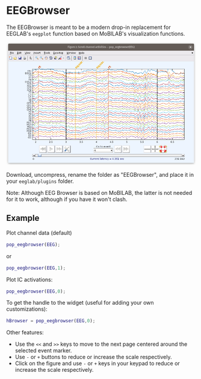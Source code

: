 # EEGBrowser
The EEGBrowser is meant to be a modern drop-in replacement for EEGLAB's `eegplot` function based on MoBILAB's visualization functions.

![EEGBrowser](https://github.com/aojeda/EEGBrowser/blob/master/resources/snapshot.png)

Download, uncompress, rename the folder as "EEGBrowser", and place it in your `eeglab/plugins` folder.

Note: Although EEG Browser is based on MoBILAB, the latter is not needed for it to work, although if you have it won't clash.

## Example

Plot channel data (default)
```matlab
pop_eegbrowser(EEG);
```
or
```matlab
pop_eegbrowser(EEG,1);
```
Plot IC activations:
```matlab
pop_eegbrowser(EEG,0);
```

To get the handle to the widget (useful for adding your own customizations):
```matlab
hBrowser = pop_eegbrowser(EEG,0);
```

Other features:
* Use the `<<` and `>>` keys to move to the next page centered around the selected event marker.
* Use `-` or `+` buttons to reduce or increase the scale respectively.
* Click on the figure and use `-` or `+` keys in your keypad to reduce or increase the scale respectively.
